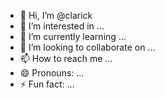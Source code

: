 - 👋 Hi, I’m @clarick
- 👀 I’m interested in ...
- 🌱 I’m currently learning ...
- 💞️ I’m looking to collaborate on ...
- 📫 How to reach me ...
- 😄 Pronouns: ...
- ⚡ Fun fact: ...

<!---
clarick/clarick is a ✨ special ✨ repository because its `README.md` (this file) appears on your GitHub profile.
You can click the Preview link to take a look at your changes.
--->
